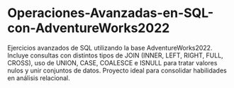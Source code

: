 # Operaciones-Avanzadas-en-SQL-con-AdventureWorks2022
Ejercicios avanzados de SQL utilizando la base AdventureWorks2022. Incluye consultas con distintos tipos de JOIN (INNER, LEFT, RIGHT, FULL, CROSS), uso de UNION, CASE, COALESCE e ISNULL para tratar valores nulos y unir conjuntos de datos. Proyecto ideal para consolidar habilidades en análisis relacional.
